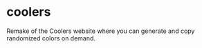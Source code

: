 # coolers
Remake of the Coolers website where you can generate and copy randomized colors on demand.
